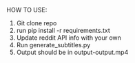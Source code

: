 HOW TO USE:
1) Git clone repo
2) run pip install -r requirements.txt
3) Update reddit API info with your own
4) Run generate_subtitles.py
5) Output should be in output-output.mp4

